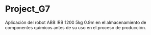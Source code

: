 # Project_G7
Aplicación del robot ABB IRB 1200 5kg 0.9m en el almacenamiento de componentes químicos antes de su uso en el proceso de producción.
